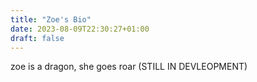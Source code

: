 ```yaml
---
title: "Zoe's Bio"
date: 2023-08-09T22:30:27+01:00
draft: false
---
```


zoe is a dragon, she goes roar
(STILL IN DEVLEOPMENT)